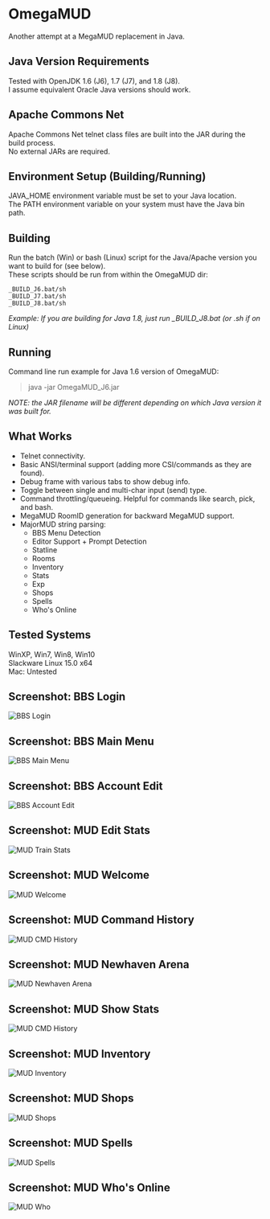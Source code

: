# OmegaMUD
Another attempt at a MegaMUD replacement in Java.

## Java Version Requirements
Tested with OpenJDK 1.6 (J6), 1.7 (J7), and 1.8 (J8).\
I assume equivalent Oracle Java versions should work.

## Apache Commons Net
Apache Commons Net telnet class files are built into the JAR during the build process.\
No external JARs are required.

## Environment Setup (Building/Running)
JAVA_HOME environment variable must be set to your Java location.\
The PATH environment variable on your system must have the Java bin path.

## Building
Run the batch (Win) or bash (Linux) script for the Java/Apache version you want to build for (see below).\
These scripts should be run from within the OmegaMUD dir:
```
_BUILD_J6.bat/sh
_BUILD_J7.bat/sh
_BUILD_J8.bat/sh
````
*Example: If you are building for Java 1.8, just run _BUILD_J8.bat (or .sh if on Linux)*

## Running
Command line run example for Java 1.6 version of OmegaMUD:
> java -jar OmegaMUD_J6.jar

*NOTE: the JAR filename will be different depending on which Java version it was built for.*

## What Works
* Telnet connectivity.
* Basic ANSI/terminal support (adding more CSI/commands as they are found).
* Debug frame with various tabs to show debug info.
* Toggle between single and multi-char input (send) type.
* Command throttling/queueing. Helpful for commands like search, pick, and bash.
* MegaMUD RoomID generation for backward MegaMUD support.
* MajorMUD string parsing:
  * BBS Menu Detection
  * Editor Support + Prompt Detection
  * Statline
  * Rooms
  * Inventory
  * Stats
  * Exp
  * Shops
  * Spells
  * Who's Online

## Tested Systems
WinXP, Win7, Win8, Win10\
Slackware Linux 15.0 x64\
Mac: Untested

## Screenshot: BBS Login
![BBS Login](./screenshots/omud-bbs_login.png)

## Screenshot: BBS Main Menu
![BBS Main Menu](./screenshots/omud-bbs_main_menu.png)

## Screenshot: BBS Account Edit
![BBS Account Edit](./screenshots/omud-bbs_account_edit.png)

## Screenshot: MUD Edit Stats
![MUD Train Stats](./screenshots/omud-mud_train_stats.png)

## Screenshot: MUD Welcome
![MUD Welcome](./screenshots/omud-mud_welcome.png)

## Screenshot: MUD Command History
![MUD CMD History](./screenshots/omud-mud_cmd_history.png)

## Screenshot: MUD Newhaven Arena
![MUD Newhaven Arena](./screenshots/omud-mud_newhaven_arena.png)

## Screenshot: MUD Show Stats
![MUD CMD History](./screenshots/omud-mud_stats.png)

## Screenshot: MUD Inventory
![MUD Inventory](./screenshots/omud-mud_inventory.png)

## Screenshot: MUD Shops
![MUD Shops](./screenshots/omud-mud_shop.png)

## Screenshot: MUD Spells
![MUD Spells](./screenshots/omud-mud_spells.png)

## Screenshot: MUD Who's Online
![MUD Who](./screenshots/omud-mud_who.png)
